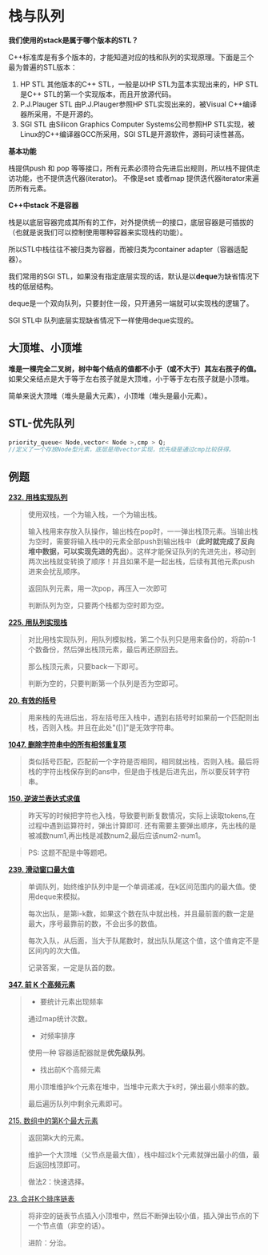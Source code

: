 栈与队列
===

**我们使用的stack是属于哪个版本的STL？**

C++标准库是有多个版本的，才能知道对应的栈和队列的实现原理。下面是三个最为普遍的STL版本：

1. HP STL 其他版本的C++ STL，一般是以HP STL为蓝本实现出来的，HP STL是C++ STL的第一个实现版本，而且开放源代码。
2. P.J.Plauger STL 由P.J.Plauger参照HP STL实现出来的，被Visual C++编译器所采用，不是开源的。
3. SGI STL 由Silicon Graphics Computer Systems公司参照HP STL实现，被Linux的C++编译器GCC所采用，SGI STL是开源软件，源码可读性甚高。

**基本功能**

栈提供push 和 pop 等等接口，所有元素必须符合先进后出规则，所以栈不提供走访功能，也不提供迭代器(iterator)。 不像是set 或者map 提供迭代器iterator来遍历所有元素。

**C++中stack 不是容器**

栈是以底层容器完成其所有的工作，对外提供统一的接口，底层容器是可插拔的（也就是说我们可以控制使用哪种容器来实现栈的功能）。

所以STL中栈往往不被归类为容器，而被归类为container adapter（容器适配器）。

我们常用的SGI STL，如果没有指定底层实现的话，默认是以**deque**为缺省情况下栈的低层结构。

deque是一个双向队列，只要封住一段，只开通另一端就可以实现栈的逻辑了。

SGI STL中 队列底层实现缺省情况下一样使用deque实现的。

## 大顶堆、小顶堆

**堆是一棵完全二叉树，树中每个结点的值都不小于（或不大于）其左右孩子的值。** 如果父亲结点是大于等于左右孩子就是大顶堆，小于等于左右孩子就是小顶堆。

简单来说大顶堆（堆头是最大元素），小顶堆（堆头是最小元素）。

## STL-优先队列

```cpp
priority_queue< Node,vector< Node >,cmp > Q;
//定义了一个存放Node型元素，底层是用vector实现，优先级是通过cmp比较获得。
```

## 例题

**[232. 用栈实现队列](https://leetcode.cn/problems/implement-queue-using-stacks/)**

> 使用双栈，一个为输入栈，一个为输出栈。
>
> 输入栈用来存放入队操作，输出栈在pop时，一一弹出栈顶元素。当输出栈为空时，需要将输入栈中的元素全部push到输出栈中（**此时就完成了反向堆中数据，可以实现先进的先出**）。这样才能保证队列的先进先出，移动到两次出栈就变转换了顺序！并且如果不是一起出栈，后续有其他元素push进来会扰乱顺序。
>
> 返回队列元素，用一次pop，再压入一次即可
>
> 判断队列为空，只要两个栈都为空时即为空。

**[225. 用队列实现栈](https://leetcode.cn/problems/implement-stack-using-queues/)**

>对比用栈实现队列，用队列模拟栈，第二个队列只是用来备份的，将前n-1个数备份，然后弹出栈顶元素，最后再还原回去。
>
>那么栈顶元素，只要back一下即可。
>
>判断为空的，只要判断第一个队列是否为空即可。

**[20. 有效的括号](https://leetcode.cn/problems/valid-parentheses/)**

> 用来栈的先进后出，将左括号压入栈中，遇到右括号时如果前一个匹配则出栈，否则入栈。并且在此处"([)]"是无效字符串。

**[1047. 删除字符串中的所有相邻重复项](https://leetcode.cn/problems/remove-all-adjacent-duplicates-in-string/)**

> 类似括号匹配，匹配前一个字符是否相同，相同就出栈，否则入栈。最后将栈的字符出栈保存到的ans中，但是由于栈是后进先出，所以要反转字符串。

**[150. 逆波兰表达式求值](https://leetcode.cn/problems/evaluate-reverse-polish-notation/)**

> 昨天写的时候把字符也入栈，导致要判断复数情况，实际上读取tokens,在过程中遇到运算符时，弹出计算即可.
> 还有需要主要弹出顺序，先出栈的是被减数num1,再出栈是减数num2,最后应该num2-num1。

> PS: 这题不配是中等题吧。

**[239. 滑动窗口最大值](https://leetcode.cn/problems/sliding-window-maximum/)**

> 单调队列，始终维护队列中是一个单调递减，在k区间范围内的最大值。使用deque来模拟。
>
> 每次出队，是第i-k数，如果这个数在队中就出栈，并且最前面的数一定是最大，序号最靠前的数，不会出多的数值。
>
> 每次入队，从后面，当大于队尾数时，就出队队尾这个值，这个值肯定不是区间内的次大值。
>
> 记录答案，一定是队首的数。

**[347. 前 K 个高频元素](https://leetcode.cn/problems/top-k-frequent-elements/)**

> - 要统计元素出现频率
>
> 通过map统计次数。
>
> - 对频率排序
>
> 使用一种 容器适配器就是**优先级队列**。
>
> - 找出前K个高频元素
>
> 用小顶堆维护k个元素在堆中，当堆中元素大于k时，弹出最小频率的数。
>
> 最后遍历队列中剩余元素即可。

[215. 数组中的第K个最大元素](https://leetcode.cn/problems/kth-largest-element-in-an-array/description/)

> 返回第k大的元素。
>
> 维护一个大顶堆（父节点是最大值），栈中超过k个元素就弹出最小的值，最后返回栈顶即可。
>
> 做法2：快速选择。

[ 23. 合并K个排序链表](https://leetcode.cn/problems/merge-k-sorted-lists)

> 将非空的链表节点插入小顶堆中，然后不断弹出较小值，插入弹出节点的下一个节点值（非空的话）。
>
> 进阶：分治。

